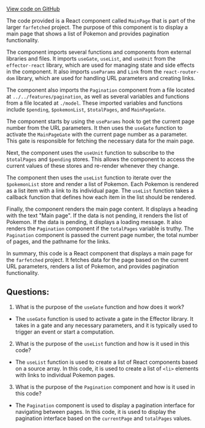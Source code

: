 [View code on GitHub](https://github.com/igorkamyshev/farfetched/apps/showcase/react-real-world-pokemons/src/pages/main/view.tsx)

The code provided is a React component called `MainPage` that is part of the larger `farfetched` project. The purpose of this component is to display a main page that shows a list of Pokemon and provides pagination functionality.

The component imports several functions and components from external libraries and files. It imports `useGate`, `useList`, and `useUnit` from the `effector-react` library, which are used for managing state and side effects in the component. It also imports `useParams` and `Link` from the `react-router-dom` library, which are used for handling URL parameters and creating links.

The component also imports the `Pagination` component from a file located at `../../features/pagination`, as well as several variables and functions from a file located at `./model`. These imported variables and functions include `$pending`, `$pokemonList`, `$totalPages`, and `MainPageGate`.

The component starts by using the `useParams` hook to get the current page number from the URL parameters. It then uses the `useGate` function to activate the `MainPageGate` with the current page number as a parameter. This gate is responsible for fetching the necessary data for the main page.

Next, the component uses the `useUnit` function to subscribe to the `$totalPages` and `$pending` stores. This allows the component to access the current values of these stores and re-render whenever they change.

The component then uses the `useList` function to iterate over the `$pokemonList` store and render a list of Pokemon. Each Pokemon is rendered as a list item with a link to its individual page. The `useList` function takes a callback function that defines how each item in the list should be rendered.

Finally, the component renders the main page content. It displays a heading with the text "Main page". If the data is not pending, it renders the list of Pokemon. If the data is pending, it displays a loading message. It also renders the `Pagination` component if the `totalPages` variable is truthy. The `Pagination` component is passed the current page number, the total number of pages, and the pathname for the links.

In summary, this code is a React component that displays a main page for the `farfetched` project. It fetches data for the page based on the current URL parameters, renders a list of Pokemon, and provides pagination functionality.
## Questions: 
 1. What is the purpose of the `useGate` function and how does it work?
- The `useGate` function is used to activate a gate in the Effector library. It takes in a gate and any necessary parameters, and it is typically used to trigger an event or start a computation.

2. What is the purpose of the `useList` function and how is it used in this code?
- The `useList` function is used to create a list of React components based on a source array. In this code, it is used to create a list of `<li>` elements with links to individual Pokemon pages.

3. What is the purpose of the `Pagination` component and how is it used in this code?
- The `Pagination` component is used to display a pagination interface for navigating between pages. In this code, it is used to display the pagination interface based on the `currentPage` and `totalPages` values.